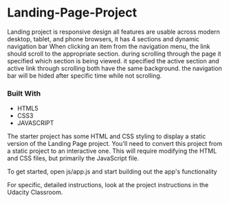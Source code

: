 # Landing-Page-Project
Landing project is responsive design all features are usable across modern desktop, tablet, and phone browsers, it has 4 sections and dynamic navigation bar When clicking an item from the navigation menu, the link should scroll to the appropriate section. during scrolling through the page it specified which section is being viewed. it specified the active section and active link through scrolling both have the same background. the navigation bar will be hided after specific time while not scrolling.

### Built With
* HTML5
* CSS3
* JAVASCRIPT





The starter project has some HTML and CSS styling to display a static version of the Landing Page project. You'll need to convert this project from a static project to an interactive one. This will require modifying the HTML and CSS files, but primarily the JavaScript file.

To get started, open js/app.js and start building out the app's functionality

For specific, detailed instructions, look at the project instructions in the Udacity Classroom.
